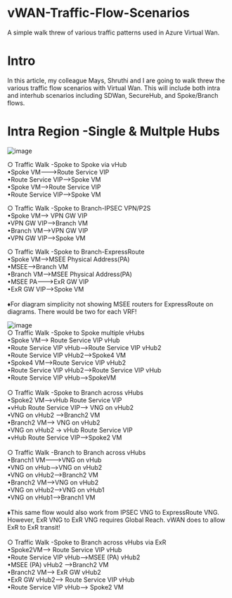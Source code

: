# vWAN-Traffic-Flow-Scenarios
A simple walk threw of various traffic patterns used in Azure Virtual Wan.

# Intro
In this article, my colleague Mays, Shruthi and I are going to walk threw the various traffic flow scenarios with Virtual Wan. This will include both intra and interhub scenarios including SDWan, SecureHub, and Spoke/Branch flows.  

# Intra Region -Single & Multple Hubs
![image](https://user-images.githubusercontent.com/55964102/223010865-4b672dd5-f57a-4a18-ae3a-3f8649f57a99.png)

○ Traffic Walk -Spoke to Spoke via vHub
<br>
•Spoke VM--->Route Service VIP
<br>
•Route Service VIP-->Spoke VM
<br>
•Spoke VM-->Route Service VIP
<br>
•Route Service VIP-->Spoke VM

○ Traffic Walk -Spoke to Branch-IPSEC VPN/P2S
<br>
•Spoke VM--> VPN GW VIP
<br>
•VPN GW VIP-->Branch VM
<br>
•Branch VM-->VPN GW VIP
<br>
•VPN GW VIP-->Spoke VM

○ Traffic Walk -Spoke to Branch-ExpressRoute
<br>
•Spoke VM-->MSEE Physical Address(PA)
<br>
•MSEE-->Branch VM
<br>
•Branch VM-->MSEE Physical Address(PA)
<br>
•MSEE PA--->ExR GW VIP
<br>
•ExR GW VIP-->Spoke VM
<br>
<br>
♦For diagram simplicity not showing MSEE routers for ExpressRoute on diagrams. There would be two for each VRF!

![image](https://user-images.githubusercontent.com/55964102/224860975-a3769cd9-238a-4cfa-86bd-0e0175ea592d.png)
<br>
○ Traffic Walk -Spoke to Spoke multiple vHubs
<br>
•Spoke VM--> Route Service VIP vHub
<br>
•Route Service VIP vHub-->Route Service VIP vHub2
<br>
•Route Service VIP vHub2-->Spoke4 VM
<br>
•Spoke4 VM-->Route Service VIP vHub2
<br>
•Route Service VIP vHub2-->Route Service VIP vHub
<br>
•Route Service VIP vHub-->SpokeVM
<br>
<br>
○ Traffic Walk -Spoke to Branch across vHubs
<br>
•Spoke2 VM-->vHub Route Service VIP
<br>
•vHub Route Service VIP--> VNG on vHub2
<br>
•VNG on vHub2 -->Branch2 VM
<br>
•Branch2 VM--> VNG on vHub2
<br>
•VNG on vHub2 -> vHub Route Service VIP
<br>
•vHub Route Service VIP-->Spoke2 VM
<br>
<br>
○ Traffic Walk -Branch to Branch across vHubs
<br>
•Branch1 VM--->VNG on vHub
<br>
•VNG on vHub-->VNG on vHub2
<br>
•VNG on vHub2-->Branch2 VM
<br>
•Branch2 VM-->VNG on vHub2
<br>
•VNG on vHub2-->VNG on vHub1
<br>
•VNG on vHub1-->Branch1 VM
<br>
<br>
♦This same flow would also work from IPSEC VNG to ExpressRoute VNG. However, ExR VNG to ExR VNG requires Global Reach. vWAN does to allow ExR to ExR transit!
<br>
<br>
○ Traffic Walk -Spoke to Branch across vHubs via ExR
<br>
•Spoke2VM--> Route Service VIP vHub
<br>
•Route Service VIP vHub-->MSEE (PA) vHub2
<br>
•MSEE (PA) vHub2 -->Branch2 VM
<br>
•Branch2 VM--> ExR GW vHub2
<br>
•ExR GW vHub2--> Route Service VIP vHub
<br>
•Route Service VIP vHub--> Spoke2 VM

